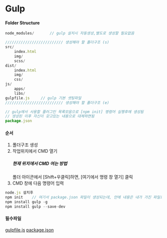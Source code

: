 # Gulp

#### Folder Structure

```javascript
node_modules/		// gulp 설치시 자동생성,별도로 생성할 필요없음

////////////////////////// 생성해야 할 폴더구조 (s)
src/
	index.html
	img/
	scss/
dist/
	index.html
	img/
	css/
js/
	apps/
	libs/
gulpfile.js		// gulp 기본 셋팅파일
////////////////////////// 생성해야 할 폴더구조 (e)

// gulp에서 사용할 플러그인 목록모음으로 [npm init] 명령어 실행후에 생성됨
// 생성된 이후 자신이 갖고있는 내용으로 대체하면됨
package.json


```
#### 순서
1. 폴더구조 생성
2. 작업위치에서 CMD 열기
	##### 현재 위치에서 CMD 여는 방법
	폴더 아이콘에서 [Shift+우클릭]하면, [여기에서 명령 창 열기] 클릭
3. CMD 창에 다음 명령어 입력
```javascript
node.js 설치후
npm init	// 여기서 package.json 파일이 생성되는데, 안에 내용은 내가 가진 파일로 대체
npm install gulp -g
npm install gulp --save-dev
```

#### 필수파일
[gulpfile.js](https://github.com/vlueviolet/vlueviolet.github.io/blob/master/study/gulp/gulpfile.js)
[package.json](https://github.com/vlueviolet/vlueviolet.github.io/blob/master/study/gulp/package.json)
